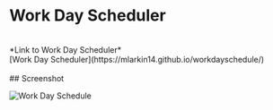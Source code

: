 # Work Day Scheduler
<br>
*Link to Work Day Scheduler*
<br>
[Work Day Scheduler](https://mlarkin14.github.io/workdayschedule/)
<br>
<br>
## Screenshot

![Work Day Schedule](https://user-images.githubusercontent.com/30247798/162644012-bb11e207-5ede-46f9-abce-3fe6605cea01.png)
